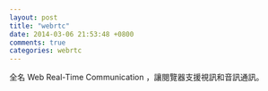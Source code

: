 ```yaml
---
layout: post
title: "webrtc"
date: 2014-03-06 21:53:48 +0800
comments: true
categories: webrtc
---
```


全名 Web Real-Time Communication ，讓閱覽器支援視訊和音訊通訊。  
<!-- more -->

<!-- Begin Fresh Tilled Soil Video Chat Embed Code -->
<div id="freshtilledsoil_embed_widget" class="video-chat-widget"></div>
<script id="fts" src="http://freshtilledsoil.com/embed/webrtc-v5.js?r=FTS0316-CZ6NqG97"></script>
<!-- End Fresh Tilled Soil Video Chat Embed Code -->